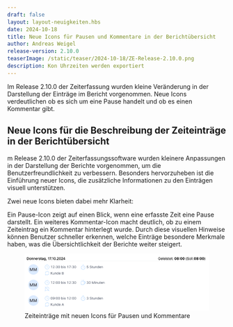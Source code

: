 ```yaml
---
draft: false
layout: layout-neuigkeiten.hbs
date: 2024-10-18
title: Neue Icons für Pausen und Kommentare in der Berichtübersicht
author: Andreas Weigel
release-version: 2.10.0
teaserImage: /static/teaser/2024-10-18/ZE-Release-2.10.0.png
description: Kon Uhrzeiten werden exportiert 
---
```


Im Release 2.10.0 der Zeiterfassung wurden kleine Veränderung in der Darstellung der Einträge im Bericht vorgenommen.
Neue Icons verdeutlichen ob es sich um eine Pause handelt und ob es einen Kommentar gibt.

<!-- more -->

## Neue Icons für die Beschreibung der Zeiteinträge in der Berichtübersicht

m Release 2.10.0 der Zeiterfassungssoftware wurden kleinere Anpassungen in der Darstellung der Berichte vorgenommen,
um die Benutzerfreundlichkeit zu verbessern. Besonders hervorzuheben ist die Einführung neuer Icons, die zusätzliche Informationen zu den Einträgen visuell unterstützen.

Zwei neue Icons bieten dabei mehr Klarheit:

Ein Pause-Icon zeigt auf einen Blick, wenn eine erfasste Zeit eine Pause darstellt.
Ein weiteres Kommentar-Icon macht deutlich, ob zu einem Zeiteintrag ein Kommentar hinterlegt wurde.
Durch diese visuellen Hinweise können Benutzer schneller erkennen, welche Einträge besondere Merkmale haben, was die Übersichtlichkeit der Berichte weiter steigert.

<div class="flex my-8">
    <figure>
        <picture>
            <source srcset="KommentarPause.avif" type="image/avif" />
            <source srcset="KommentarPause.webp" type="image/webp" />
            <img
              src="KommentarPause.png"
              alt="Zeiteinträge mit neuen Icons für Pausen und Kommentare"
              decoding="async"
              loading="lazy"
              class="rounded-lg"
            />
        </picture>
        <figcaption class="text-sm text-center">Zeiteinträge mit neuen Icons für Pausen und Kommentare</figcaption>
    </figure>
</div>
